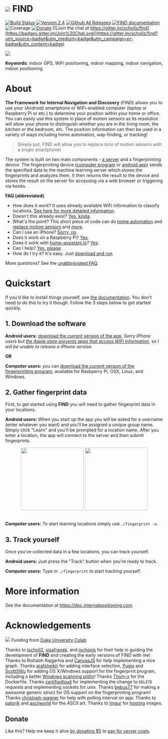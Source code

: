 # ![](https://www.internalpositioning.com/guide/img/wifi-marker-darkgrey-small.png) FIND

[![Build Status](https://travis-ci.org/schollz/find.svg?branch=master)](https://travis-ci.org/schollz/find)
[![Version 2.4](https://img.shields.io/badge/version-2.4-brightgreen.svg)](https://www.internalpositioning.com/guide/development/) 
[![Github All Releases](https://img.shields.io/github/downloads/schollz/find/total.svg)](https://github.com/schollz/find/releases)
[![FIND documentation](https://img.shields.io/badge/find-documentation-blue.svg)](https://doc.internalpositioning.com/) 
![Coverage](https://img.shields.io/badge/coverage-57%25-orange.svg) 
[![Donate](https://img.shields.io/badge/donate-$1-brown.svg)](https://www.paypal.me/ZackScholl/1.00)
[![Join the chat at https://gitter.im/schollz/find](https://badges.gitter.im/Join%20Chat.svg)](https://gitter.im/schollz/find?utm_source=badge&utm_medium=badge&utm_campaign=pr-badge&utm_content=badge) 

[![](https://raw.githubusercontent.com/schollz/find/master/static/splash.gif)](https://www.internalpositioning.com/)

**Keywords**: indoor GPS, WiFi positioning, indoor mapping, indoor navigation, indoor positioning

# About

**The Framework for Internal Navigation and Discovery** (_FIND_) allows you to use your (Android) smartphone or WiFi-enabled computer (laptop or Raspberry Pi or etc.) to determine your position within your home or office. You can easily use this system in place of motion sensors as its resolution will allow your phone to distinguish whether you are in the living room, the kitchen or the bedroom, etc. The position information can then be used in a variety of ways including home automation, way-finding, or tracking!

> Simply put, FIND will allow you to replace _tons_ of motion sensors with a _single_ smartphone!

The system is built on two main components - [a server](https://ml.internalpositioning.com/) and a fingerprinting device. The fingerprinting device ([computer program](https://github.com/schollz/find/releases/tag/v0.5) or [android app](https://play.google.com/store/apps/details?id=com.hcp.find)) sends the specified data to the machine learning server which stores the fingerprints and analyzes them. It then returns the result to the device and stores the result on the server for accessing via a web browser or triggering via hooks.

**FAQ (abbreviated)**:

- How does it work? It uses already available WiFi information to classify locations. [See here for more detailed information](https://doc.internalpositioning.com/faq/#how-does-it-work).
- Doesn't this already exist? [Yes, kinda](https://doc.internalpositioning.com/faq/#doesnt-this-already-exist).
- What's the point? This short piece of code can do [home automation](https://doc.internalpositioning.com/faq/#can-i-run-the-server-at-home-on-the-lan-connection) and [replace motion sensors](https://doc.internalpositioning.com/faq/#can-it-replace-motion-sensors) and [more](https://doc.internalpositioning.com/faq/#whats-the-point-of-this).
- Can I use an iPhone? [Sorry, no](https://doc.internalpositioning.com/faq/#can-i-use-an-iphone).
- Does it work on a Raspberry Pi? [Yes](https://doc.internalpositioning.com/faq/#can-you-run-the-server-on-a-raspberry-pi).
- Does it work with [home-assistant.io](https://home-assistant.io/)? [Yes](https://doc.internalpositioning.com/faq/#does-it-work-with-home-assistantio).
- Can I help? [Yes, please](https://github.com/schollz/find/issues).
- How do I try it? It's easy. Just [download and run](https://github.com/schollz/find#usage).

More questions? See the [unabbreviated FAQ](https://doc.internalpositioning.com/faq/).

# Quickstart

If you'd like to install things yourself, see [the documentation](https://doc.internalpositioning.com/setup/). You don't need to do this to try it though. Follow the 3 steps below to get started quickly.

## 1\. Download the software

**Android users:** [download the current version of the app](https://play.google.com/store/apps/details?id=com.hcp.find). _Sorry iPhone users but [the Apple store prevents apps that access WiFi information](https://doc.internalpositioning.com/faq/#can-i-use-an-iphone), so I will be unable to release a iPhone version._

**OR**

**Computer users:** you can [download the current version of the fingerprinting program](https://github.com/schollz/find/releases/tag/v0.5), available for Rasbperry Pi, OSX, Linux, and Windows.

## 2\. Gather fingerprint data

First, to get started using **FIND** you will need to gather fingerprint data in your locations.

**Android users:** When you start up the app you will be asked for a username (enter whatever you want) and you'll be assigned a unique group name. Simply click "Learn" and you'll be prompted for a location name. After you enter a location, the app will connect to the server and then submit fingerprints.

<center><img src="https://i.imgur.com/fbcYom5.png" width="200px">
<img src="https://i.imgur.com/Ab9eXIk.png" width="200px"></center>

<br>

**Computer users:** To start learning locations simply use `./fingerprint -e`.

## 3\. Track yourself

Once you've collected data in a few locations, you can track yourself.

**Android users:** Just press the "Track" button when you're ready to track.

**Computer users:** Type in `./fingerprint` to start tracking yourself.

# More information

See the documentation at <https://doc.internalpositioning.com>.

# Acknowledgements

![](https://i.imgur.com/Ze51DJ6.png) Funding from [Duke University Colab](https://colab.duke.edu/)

Thanks to [tscholl2](https://github.com/tscholl2), [sjsafranek](https://github.com/sjsafranek), and [jschools](https://github.com/jschools) for their help in guiding the development of **FIND** and creating the early versions of FIND with me! Thanks to Rishabh Rajgarhia and [CanvasJS](http://canvasjs.com/) for help implementing a nice graph. Thanks [arafsheikh](https://github.com/arafsheikh) for adding interface selection, [Pugio](https://github.com/Pugio) and [ScottSWu](https://github.com/ScottSWu) for adding OS X/Windows support for the fingerprint program, including a better [Windows scanning utility](https://github.com/ScottSWu/windows-wlan-util/releases)! Thanks [Thom-x](https://github.com/Thom-x) for the Dockerfile. Thanks [certifiedloud](https://github.com/certifiedloud) for implementing the change to `DELETE` requests and implementing sockets for unix. Thanks [bebus77](https://github.com/bebus77) for making a awesome generic struct for OS support on the fingerprinting program! Thanks [christoph-wagner](https://github.com/Christoph-Wagner) for help with polling interval on app. Thanks to [patorjk](http://patorjk.com/software/taag/) and [asciiworld](http://www.asciiworld.com/) for the ASCII art. Thanks to [Imgur](https://imgur.com/a/yjvci) for [hosting](https://imgur.com/a/3yGjV) images.

## Donate

Like this? Help me keep it alive [by donating $5](https://www.paypal.me/ZackScholl/5.00) to [pay for server costs](http://rpiai.com/donate/).
